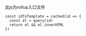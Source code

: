 此js为rollup入口文件

```
const idToTemplate = cached(id => {
  const el = query(id)
  return el && el.innerHTML
})
```
